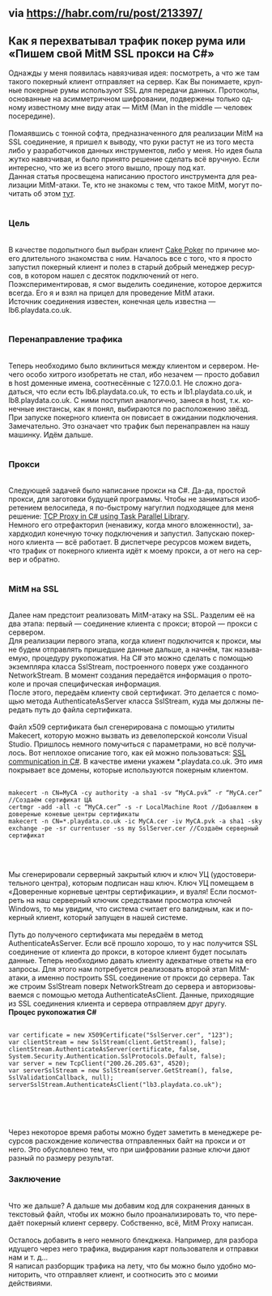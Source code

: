 <div class="tm-misprint-area">
    <div class="tm-misprint-area__wrapper">
        <article class="tm-article-presenter__content tm-article-presenter__content_narrow">
            <div class="tm-article-presenter__header">
                <div class="tm-article-snippet tm-article-presenter__snippet">
                    <h2><span>via <a href="https://habr.com/ru/post/213397/">https://habr.com/ru/post/213397/</a></span></h2>
                    <h1 lang="ru" class="tm-article-snippet__title tm-article-snippet__title_h1"><span>Как я перехватывал трафик покер рума или «Пишем свой MitM SSL прокси на C#»</span></h1>
                </div>
            </div>
            <!---->
            <div data-gallery-root="" class="tm-article-body" lang="ru">
                <div></div>
                <div id="post-content-body">
                    <div>
                        <div class="article-formatted-body article-formatted-body article-formatted-body_version-1">
                            <div xmlns="http://www.w3.org/1999/xhtml">Однажды у меня появилась навязчивая идея: посмотреть, а что же там такого покерный клиент отправляет на сервер. Как Вы понимаете, крупные покерные румы используют SSL для передачи данных. Протоколы, основанные на асимметричном шифровании, подвержены только одному известному мне виду атак — MitM (Man in the middle — человек посередине). <br>
                                <br>
                                Помаявшись с тонной софта, предназначенного для реализации MitM на SSL соединение, я пришел к выводу, что руки растут не из того места либо у разработчиков данных инструментов, либо у меня. Но идея была жутко навязчивая, и было принято решение сделать всё вручную. Если интересно, что же из всего этого вышло, прошу под кат.<br>
                                <img src="https://habrastorage.org/r/w1560/getpro/habr/post_images/da9/cde/e8d/da9cdee8d285cc304fdbbe10ac76e66f.jpg" data-src="https://habrastorage.org/getpro/habr/post_images/da9/cde/e8d/da9cdee8d285cc304fdbbe10ac76e66f.jpg" alt=""><br>
                                Данная статья просвещена написанию простого инструмента для реализации MitM-атаки. Те, кто не знакомы с тем, что такое MitM, могут почитать об этом <a href="http://ru.wikipedia.org/wiki/%D0%A7%D0%B5%D0%BB%D0%BE%D0%B2%D0%B5%D0%BA_%D0%BF%D0%BE%D1%81%D0%B5%D1%80%D0%B5%D0%B4%D0%B8%D0%BD%D0%B5">тут</a>.<br>
                                <br>
                                <h3>Цель</h3><br>
                                В качестве подопытного был выбран клиент <a href="http://www.wincake.com/">Cake Poker</a> по причине моего длительного знакомства с ним. Началось все с того, что я просто запустил покерный клиент и полез в старый добрый менеджер ресурсов, в котором нашел с десяток подключений от него.<br>
                                <img src="https://habrastorage.org/r/w1560/getpro/habr/post_images/27c/6cf/e82/27c6cfe82800e7b7f41695035622a259.png" data-src="https://habrastorage.org/getpro/habr/post_images/27c/6cf/e82/27c6cfe82800e7b7f41695035622a259.png" alt=""><br>
                                Поэкспериментировав, я смог выделить соединение, которое держится всегда. Его я и взял на прицел для проведение MitM атаки.<br>
                                <img src="https://habrastorage.org/r/w1560/getpro/habr/post_images/8fa/109/b0a/8fa109b0a7fb511ab5d6de4c686d1d10.png" data-src="https://habrastorage.org/getpro/habr/post_images/8fa/109/b0a/8fa109b0a7fb511ab5d6de4c686d1d10.png" alt=""><br>
                                Источник соединения известен, конечная цель известна — lb6.playdata.co.uk. <br>
                                <br>
                                <h3>Перенаправление трафика</h3><br>
                                Теперь необходимо было вклиниться между клиентом и сервером. Нечего особо хитрого изобретать не стал, ибо незачем — просто добавил в host доменные имена, соотнесённые с 127.0.0.1. Не сложно догадаться, что если есть lb6.playdata.co.uk, то есть и lb1.playdata.co.uk, и lb8.playdata.co.uk. С ними поступил аналогично, занеся в host, т.к. конечные инстансы, как я понял, выбираются по расположению звёзд. При запуске покерного клиента он повисает в ожидании подключения. Замечательно. Это означает что трафик был перенаправлен на нашу машинку. Идём дальше.<br>
                                <img src="https://habrastorage.org/r/w1560/getpro/habr/post_images/e9a/6b0/3df/e9a6b03dfeca220fb12c90c07cc424ae.png" data-src="https://habrastorage.org/getpro/habr/post_images/e9a/6b0/3df/e9a6b03dfeca220fb12c90c07cc424ae.png" alt=""><br>
                                <br>
                                <h3>Прокси</h3><br>
                                Следующей задачей было написание прокси на C#. Да-да, простой прокси, для заготовки будущей программы. Чтобы не заниматься изобретением велосипеда, я по-быстрому нагуглил подходящее для меня решение: <a href="http://loosexaml.wordpress.com/2011/04/27/tcp-proxy-in-c-using-tasks-parallel-library/">TCP Proxy in C# using Task Parallel Library</a>.<br>
                                Немного его отрефакторил (ненавижу, когда много вложенности), захардкодил конечную точку подключения и запустил. Запускаю покерного клиента — всё работает. В диспетчере ресурсов можем видеть, что трафик от покерного клиента идёт к моему прокси, а от него на сервер и обратно. <br>
                                <br>
                                <h3>MitM на SSL</h3><br>
                                Далее нам предстоит реализовать MitM-атаку на SSL. Разделим её на два этапа: первый — соединение клиента с прокси; второй — прокси с сервером.<br>
                                Для реализации первого этапа, когда клиент подключится к прокси, мы не будем отправлять пришедшие данные дальше, а начнём, так называемую, процедуру рукопожатия. На C# это можно сделать с помощью экземпляра класса SslStream, построенного поверх уже созданного NetworkStream. В момент создания передаётся информация о протоколе и прочая специфическая информация. <br>
                                После этого, передаём клиенту свой сертификат. Это делается с помощью метода AuthenticateAsServer класса SslStream, куда мы должны передать путь до файла сертификата. <br>
                                <br>
                                Файл x509 сертификата был сгенерирована с помощью утилиты Makecert, которую можно вызвать из девелоперской консоли Visual Studio. Пришлось немного помучиться с параметрами, но всё получилось. Вот неплохое описание того, как ей можно пользоваться: <a href="http://ishare2learn.wordpress.com/tag/ssl/">SSL communication in C#</a>. В качестве имени укажем *.playdata.co.uk. Это имя покрывает все домены, которые используются покерным клиентом. <br>
                                <pre>
                                    <code class="hljs cs">
<span>makecert -n CN=MyCA -cy authority -a sha1 -sv “MyCA.pvk” -r “MyCA.cer” <span class="hljs-comment">//Создаём сертификат ЦА</span></span>
<span>certmgr -<span class="hljs-keyword">add</span> -all -c “MyCA.cer” -s -r LocalMachine Root <span class="hljs-comment">//Добавляем в довереные коневые центры сертификаты</span></span>
<span>makecert -n CN=*.playdata.co.uk -ic MyCA.cer -iv MyCA.pvk -a sha1 -sky exchange -pe -sr currentuser -ss my SslServer.cer <span class="hljs-comment">//Создаём серверный сертификат</span></span>
                                    </code>
                                </pre>
                                <br>
                                Мы сгенерировали серверный закрытый ключ и ключ УЦ (удостоверительного центра), которым подписан наш ключ. Ключ УЦ помещаем в «Доверенные корневые центры сертификации», и вуаля! Если посмотреть на наш серверный ключик средствами просмотра ключей Windows, то мы увидим, что система считает его валидным, как и покерный клиент, который запущен в нашей системе. <br>
                                <img src="https://habrastorage.org/r/w1560/getpro/habr/post_images/c71/50b/1a3/c7150b1a3f7126a8446a34fc8419eb9a.png" data-src="https://habrastorage.org/getpro/habr/post_images/c71/50b/1a3/c7150b1a3f7126a8446a34fc8419eb9a.png" alt=""><br>
                                <br>
                                Путь до полученого сертификата мы передаём в метод AuthenticateAsServer. Если всё прошло хорошо, то у нас получится SSL соединение от клиента до прокси, в которое клиент будет посылать данные. Теперь необходимо давать клиенту адекватные ответы на его запросы. Для этого нам потребуется реализовать второй этап MitM-атаки, а именно построить SSL соединение от прокси до сервера. Так же строим SslStream поверх NetworkStream до сервера и авторизовываемся с помощью метода AuthenticateAsClient. Данные, приходящие из SSL соединения клиента и сервера отправляем друг другу. <br>
                                <div><b class="spoiler_title">Процес рукопожатия C#</b>
                                        <pre>
                                            <code class="hljs cs">
<span>var certificate = <span class="hljs-built_in">new</span> X509Certificate("SslServer.cer", "123");</span>
<span>var clientStream = <span class="hljs-built_in">new</span> SslStream(client.GetStream(), <span class="hljs-keyword">false</span>);</span>
<span>clientStream.AuthenticateAsServer(certificate, <span class="hljs-keyword">false</span>, <span class="hljs-keyword">System</span>.<span class="hljs-keyword">Security</span>.Authentication.SslProtocols.<span class="hljs-keyword">Default</span>, <span class="hljs-keyword">false</span>);</span>
<span>var <span class="hljs-keyword">server</span> = <span class="hljs-built_in">new</span> TcpClient("200.26.205.63", <span class="hljs-number">4520</span>);</span>
<span>var serverSslStream = <span class="hljs-built_in">new</span> SslStream(<span class="hljs-keyword">server</span>.GetStream(), <span class="hljs-keyword">false</span>, SslValidationCallback, <span class="hljs-keyword">null</span>);</span>
<span>serverSslStream.AuthenticateAsClient("lb3.playdata.co.uk");</span>
                                            </code>
                                        </pre>
                                        <br>
                                </div><br>
                                Через некоторое время работы можно будет заметить в менеджере ресурсов расхождение количества отправленных байт на прокси и от него. Это обусловлено тем, что при шифровании разные ключи дают разный по размеру результат.<br>
                                <img src="https://habrastorage.org/r/w1560/getpro/habr/post_images/2e0/30e/36d/2e030e36d580c262c586320f747acbbe.png" data-src="https://habrastorage.org/getpro/habr/post_images/2e0/30e/36d/2e030e36d580c262c586320f747acbbe.png" alt=""><br>
                                <h3>Заключение</h3><br>
                                Что же дальше? А дальше мы добавим код для сохранения данных в текстовый файл, чтобы их можно было проанализировать то, что передаёт покерный клиент серверу. Собственно, всё, MitM Proxy написан.<br>
                                <br>
                                Осталось добавить в него немного блекджека. Например, для разбора идущего через него трафика, выдирания карт пользователя и отправки нам и т. д… <br>
                                Я написал разборщик трафика на лету, что бы можно было удобно мониторить, что отправляет клиент, и соотносить это с моими действиями.<br>
                            </div>
                        </div>
                    </div>
                </div>
            </div>
        </article>
    </div>
    <!---->
</div>

<!--suppress CssUnknownTarget -->
<style>
    @import url("https://assets.habr.com/habr-web/css/app.022a37bf.css");
</style>
<script src="https://assets.habr.com/habr-web/js/chunk-vendors.3720226a.js"></script>